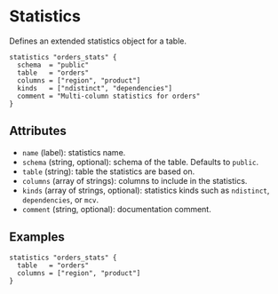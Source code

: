 # Statistics

Defines an extended statistics object for a table.

```hcl
statistics "orders_stats" {
  schema  = "public"
  table   = "orders"
  columns = ["region", "product"]
  kinds   = ["ndistinct", "dependencies"]
  comment = "Multi-column statistics for orders"
}
```

## Attributes
- `name` (label): statistics name.
- `schema` (string, optional): schema of the table. Defaults to `public`.
- `table` (string): table the statistics are based on.
- `columns` (array of strings): columns to include in the statistics.
- `kinds` (array of strings, optional): statistics kinds such as `ndistinct`, `dependencies`, or `mcv`.
- `comment` (string, optional): documentation comment.

## Examples

```hcl
statistics "orders_stats" {
  table   = "orders"
  columns = ["region", "product"]
}
```
